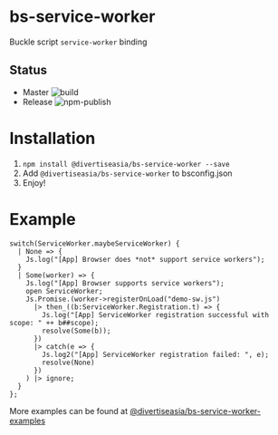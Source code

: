 # bs-service-worker
Buckle script `service-worker` binding

## Status
* Master ![build](https://github.com/DivertiseAsia/bs-service-worker/workflows/build/badge.svg?branch=master)
* Release ![npm-publish](https://github.com/DivertiseAsia/bs-service-worker/workflows/npm-publish/badge.svg?branch=release)

# Installation

1. `npm install @divertiseasia/bs-service-worker --save`
2. Add `@divertiseasia/bs-service-worker` to bsconfig.json
3. Enjoy!

# Example

```
switch(ServiceWorker.maybeServiceWorker) {
  | None => {
    Js.log("[App] Browser does *not* support service workers");
  }
  | Some(worker) => {
    Js.log("[App] Browser supports service workers");
    open ServiceWorker;
    Js.Promise.(worker->registerOnLoad("demo-sw.js")
      |> then_((b:ServiceWorker.Registration.t) => {
        Js.log("[App] ServiceWorker registration successful with scope: " ++ b##scope);
        resolve(Some(b));
      })
      |> catch(e => {
        Js.log2("[App] ServiceWorker registration failed: ", e);
        resolve(None)
      })
    ) |> ignore;
  }
};
```

More examples can be found at [@divertiseasia/bs-service-worker-examples](https://github.com/DivertiseAsia/bs-service-worker-examples)
